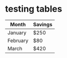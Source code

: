 # testing tables

| Month    | Savings |
| -------- | ------- |
| January  | $250    |
| February | $80     |
| March    | $420    |